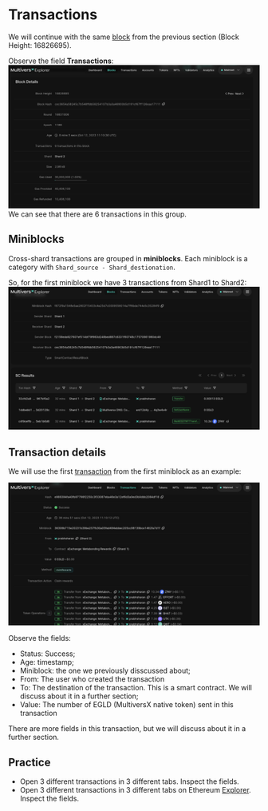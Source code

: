 # Transactions

We will continue with the same [block](https://explorer.multiversx.com/blocks/cec3654a58245c7b548ffdb56254107b3a3a46903b5d191cf67ff126eaa17111) from the previous section (Block Height: 16826695).

Observe the field **Transactions**:
![Block 16826695](../../media/block_16826695.png)
We can see that there are 6 transactions in this group.

## Miniblocks

Cross-shard transactions are grouped in **miniblocks**.
Each miniblock is a category with `Shard_source - Shard_destionation`.

So, for the first miniblock we have 3 transactions from Shard1 to Shard2:
![Block 16826695](../../media/miniblock.png)

## Transaction details

We will use the first [transaction](https://explorer.multiversx.com/transactions/e988394fa40fb97796f2250c3f33087eba46e3a12ef6d3a0ed3b0dbb2084df18#32cfd2a98e1467aaeac65b9a211cf54bc9453cac0ba64da39a8bf789967bf0a2) from the first miniblock as an example:


![Transaction](../../media/transaction1.png)

Observe the fields:
- Status: Success;
- Age: timestamp;
- Miniblock: the one we previously disscussed about;
- From: The user who created the transaction
- To: The destination of the transaction. This is a smart contract. We will discuss about it in a further section;
- Value: The number of EGLD (MultiversX native token) sent in this transaction

There are more fields in this transaction, but we will discuss about it in a further section.

## Practice

- Open 3 different transactions in 3 different tabs. Inspect the fields.
- Open 3 different transactions in 3 different tabs on Ethereum [Explorer](https://etherscan.io/). Inspect the fields.